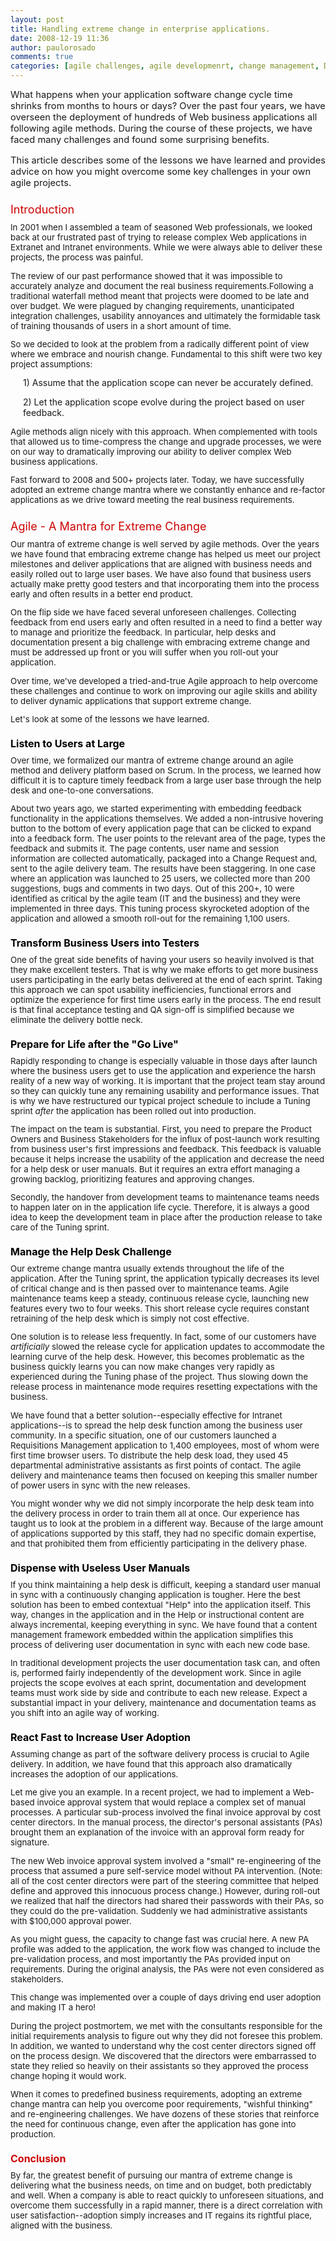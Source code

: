 ```yaml
---
layout: post
title: Handling extreme change in enterprise applications.
date: 2008-12-19 11:36
author: paulorosado
comments: true
categories: [agile challenges, agile developmenrt, change management, Dev Zone]
---
```

<p style="margin-top: 0pt; font-size: 11pt; margin-bottom: 1em;">What happens when your application software change cycle time shrinks from months to hours or days? Over the past four years, we have overseen the deployment of hundreds of Web business applications all following agile methods. During the course of these projects, we have faced many challenges and found some surprising benefits.</p>
<p style="margin-top: 0pt; font-size: 11pt; margin-bottom: 1em;">This article describes some of the lessons we have learned and provides advice on how you might overcome some key challenges in your own agile projects.<!--more--></p>
<p style="margin-top: 1.3em; font-size: 18px; margin-bottom: 0.563em; color: #cc0000;">Introduction</p>
<p style="margin-top: 0pt; font-size: 10pt; margin-bottom: 1em;">In 2001 when I assembled a team of seasoned Web professionals, we looked back at our frustrated past of trying to release complex Web applications in Extranet and Intranet environments. While we were always able to deliver these projects, the process was painful.</p>
<p style="margin-top: 0pt; font-size: 10pt; margin-bottom: 1em;">The review of our past performance showed that it was impossible to accurately analyze and document the real business requirements.Following a traditional waterfall method meant that projects were doomed to be late and over budget. We were plagued by changing requirements, unanticipated integration challenges, usability annoyances and ultimately the formidable task of training thousands of users in a short amount of time.</p>
<p style="margin-top: 0pt; font-size: 10pt; margin-bottom: 1em;">So we decided to look at the problem from a radically different point of view where we embrace and nourish change. Fundamental to this shift were two key project assumptions:</p>
<p style="margin-top: 0pt; margin-bottom: 1em; margin-left: 20px;">1) Assume that the application scope can never be accurately defined.</p>
<p style="margin-top: 0pt; margin-bottom: 1em; margin-left: 20px;">2) Let the application scope evolve during the project based on user feedback.</p>
<p style="margin-top: 0pt; font-size: 10pt; margin-bottom: 1em;">Agile methods align nicely with this approach. When complemented with tools that allowed us to time-compress the change and upgrade processes, we were on our way to dramatically improving our ability to deliver complex Web business applications.</p>
<p style="margin-top: 0pt; font-size: 10pt; margin-bottom: 1em;">Fast forward to 2008 and 500+ projects later. Today, we have successfully adopted an extreme change mantra where we constantly enhance and re-factor applications as we drive toward meeting the real business requirements.</p>
<p style="margin-top: 1.3em; font-size: 18px; margin-bottom: 0.563em; color: #cc0000;">Agile - A Mantra for Extreme Change</p>
<p style="margin-top: 0pt; font-size: 10pt; margin-bottom: 1em;">Our mantra of extreme change is well served by agile methods. Over the years we have found that embracing extreme change has helped us meet our project milestones and deliver applications that are aligned with business needs and easily rolled out to large user bases. We have also found that business users actually make pretty good testers and that incorporating them into the process early and often results in a better end product.</p>
<p style="margin-top: 0pt; font-size: 10pt; margin-bottom: 1em;">On the flip side we have faced several unforeseen challenges. Collecting feedback from end users early and often resulted in a need to find a better way to manage and prioritize the feedback. In particular, help desks and documentation present a big challenge with embracing extreme change and must be addressed up front or you will suffer when you roll-out your application.</p>
<p style="margin-top: 0pt; font-size: 10pt; margin-bottom: 1em;">Over time, we've developed a tried-and-true Agile approach to help overcome these challenges and continue to work on improving our agile skills and ability to deliver dynamic applications that support extreme change.</p>
<p style="margin-top: 0pt; font-size: 10pt; margin-bottom: 1em;">Let's look at some of the lessons we have learned.</p>
<p style="margin-top: 1.3em; font-size: 16px; margin-bottom: 0.563em; color: black; font-weight: bold;">Listen to Users at Large</p>
<p style="margin-top: 0pt; font-size: 10pt; margin-bottom: 1em;">Over time, we formalized our mantra of extreme change around an agile method and delivery platform based on Scrum. In the process, we learned how difficult it is to capture timely feedback from a large user base through the help desk and one-to-one conversations.</p>
<p style="margin-top: 0pt; font-size: 10pt; margin-bottom: 1em;">About two years ago, we started experimenting with embedding feedback functionality in the applications themselves. We added a non-intrusive hovering button to the bottom of every application page that can be clicked to expand into a feedback form. The user points to the relevant area of the page, types the feedback and submits it. The page contents, user name and session information are collected automatically, packaged into a Change Request and, sent to the agile delivery team. The results have been staggering. In one case where an application was launched to 25 users, we collected more than 200 suggestions, bugs and comments in two days. Out of this 200+, 10 were identified as critical by the agile team (IT and the business) and they were implemented in three days. This tuning process skyrocketed adoption of the application and allowed a smooth roll-out for the remaining 1,100 users.</p>
<p style="margin-top: 1.3em; font-size: 16px; margin-bottom: 0.563em; color: black; font-weight: bold;">Transform Business Users into Testers</p>
<p style="margin-top: 0pt; font-size: 10pt; margin-bottom: 1em;">One of the great side benefits of having your users so heavily involved is that they make excellent testers. That is why we make efforts to get more business users participating in the early betas delivered at the end of each sprint. Taking this approach we can spot usability inefficiencies, functional errors and optimize the experience for first time users early in the process. The end result is that final acceptance testing and QA sign-off is simplified because we eliminate the delivery bottle neck.</p>
<p style="margin-top: 1.3em; font-size: 16px; margin-bottom: 0.563em; color: black; font-weight: bold;">Prepare for Life after the "Go Live"</p>
<p style="margin-top: 0pt; font-size: 10pt; margin-bottom: 1em;">Rapidly responding to change is especially valuable in those days after launch where the business users get to use the application and experience the harsh reality of a new way of working. It is important that the project team stay around so they can quickly tune any remaining usability and performance issues. That is why we have restructured our typical project schedule to include a Tuning sprint <em>after</em> the application has been rolled out into production.</p>
<p style="margin-top: 0pt; font-size: 10pt; margin-bottom: 1em;">The impact on the team is substantial. First, you need to prepare the Product Owners and Business Stakeholders for the influx of post-launch work resulting from business user's first impressions and feedback. This feedback is valuable because it helps increase the usability of the application and decrease the need for a help desk or user manuals. But it requires an extra effort managing a growing backlog, prioritizing features and approving changes.</p>
<p style="margin-top: 0pt; font-size: 10pt; margin-bottom: 1em;">Secondly, the handover from development teams to maintenance teams needs to happen later on in the application life cycle. Therefore, it is always a good idea to keep the development team in place after the production release to take care of the Tuning sprint.</p>
<p style="margin-top: 1.3em; font-size: 16px; margin-bottom: 0.563em; color: black; font-weight: bold;">Manage the Help Desk Challenge</p>
<p style="margin-top: 0pt; font-size: 10pt; margin-bottom: 1em;">Our extreme change mantra usually extends throughout the life of the application. After the Tuning sprint, the application typically decreases its level of critical change and is then passed over to maintenance teams. Agile maintenance teams keep a steady, continuous release cycle, launching new features every two to four weeks. This short release cycle requires constant retraining of the help desk which is simply not cost effective.</p>
<p style="margin-top: 0pt; font-size: 10pt; margin-bottom: 1em;">One solution is to release less frequently. In fact, some of our customers have <em>artificially</em> slowed the release cycle for application updates to accommodate the learning curve of the help desk. However, this becomes problematic as the business quickly learns you can now make changes very rapidly as experienced during the Tuning phase of the project. Thus slowing down the release process in maintenance mode requires resetting expectations with the business.</p>
<p style="margin-top: 0pt; font-size: 10pt; margin-bottom: 1em;">We have found that a better solution--especially effective for Intranet applications--is to spread the help desk function among the business user community. In a specific situation, one of our customers launched a Requisitions Management application to 1,400 employees, most of whom were first time browser users. To distribute the help desk load, they used 45 departmental administrative assistants as first points of contact. The agile delivery and maintenance teams then focused on keeping this smaller number of power users in sync with the new releases.</p>
<p style="margin-top: 0pt; font-size: 10pt; margin-bottom: 1em;">You might wonder why we did not simply incorporate the help desk team into the delivery process in order to train them all at once. Our experience has taught us to look at the problem in a different way. Because of the large amount of applications supported by this staff, they had no specific domain expertise, and that prohibited them from efficiently participating in the delivery phase.</p>
<p style="margin-top: 1.3em; font-size: 16px; margin-bottom: 0.563em; color: black; font-weight: bold;">Dispense with Useless User Manuals</p>
<p style="margin-top: 0pt; font-size: 10pt; margin-bottom: 1em;">If you think maintaining a help desk is difficult, keeping a standard user manual in sync with a continuously changing application is tougher. Here the best solution has been to embed contextual "Help" into the application itself. This way, changes in the application and in the Help or instructional content are always incremental, keeping everything in sync. We have found that a content management framework embedded within the application simplifies this process of delivering user documentation in sync with each new code base.</p>
<p style="margin-top: 0pt; font-size: 10pt; margin-bottom: 1em;">In traditional development projects the user documentation task can, and often is, performed fairly independently of the development work. Since in agile projects the scope evolves at each sprint, documentation and development teams must work side by side and contribute to each new release. Expect a substantial impact in your delivery, maintenance and documentation teams as you shift into an agile way of working.</p>
<p style="margin-top: 1.3em; font-size: 16px; margin-bottom: 0.563em; color: black; font-weight: bold;">React Fast to Increase User Adoption</p>
<p style="margin-top: 0pt; font-size: 10pt; margin-bottom: 1em;">Assuming change as part of the software delivery process is crucial to Agile delivery. In addition, we have found that this approach also dramatically increases the adoption of our applications.</p>
<p style="margin-top: 0pt; font-size: 10pt; margin-bottom: 1em;">Let me give you an example. In a recent project, we had to implement a Web-based invoice approval system that would replace a complex set of manual processes. A particular sub-process involved the final invoice approval by cost center directors. In the manual process, the director's personal assistants (PAs) brought them an explanation of the invoice with an approval form ready for signature.</p>
<p style="margin-top: 0pt; font-size: 10pt; margin-bottom: 1em;">The new Web invoice approval system involved a "small" re-engineering of the process that assumed a pure self-service model without PA intervention. (Note: all of the cost center directors were part of the steering committee that helped define and approved this innocuous process change.) However, during roll-out we realized that half the directors had shared their passwords with their PAs, so they could do the pre-validation. Suddenly we had administrative assistants with $100,000 approval power.</p>
<p style="margin-top: 0pt; font-size: 10pt; margin-bottom: 1em;">As you might guess, the capacity to change fast was crucial here. A new PA profile was added to the application, the work flow was changed to include the pre-validation process, and most importantly the PAs provided input on requirements. During the original analysis, the PAs were not even considered as stakeholders.</p>
<p style="margin-top: 0pt; font-size: 10pt; margin-bottom: 1em;">This change was implemented over a couple of days driving end user adoption and making IT a hero!</p>
<p style="margin-top: 0pt; font-size: 10pt; margin-bottom: 1em;">During the project postmortem, we met with the consultants responsible for the initial requirements analysis to figure out why they did not foresee this problem. In addition, we wanted to understand why the cost center directors signed off on the process design. We discovered that the directors were embarrassed to state they relied so heavily on their assistants so they approved the process change hoping it would work.</p>
<p style="margin-top: 0pt; font-size: 10pt; margin-bottom: 1em;">When it comes to predefined business requirements, adopting an extreme change mantra can help you overcome poor requirements, "wishful thinking" and re-engineering challenges. We have dozens of these stories that reinforce the need for continuous change, even after the application has gone into production.</p>
<p style="font-weight: bold; font-size: 16px; color: #cc0000; margin-top: 1.3em; margin-bottom: 0.563em;">Conclusion</p>
<p style="margin-top: 0pt; font-size: 10pt; margin-bottom: 1em;">By far, the greatest benefit of pursuing our mantra of extreme change is delivering what the business needs, on time and on budget, both predictably and well. When a company is able to react quickly to unforeseen situations, and overcome them successfully in a rapid manner, there is a direct correlation with user satisfaction--adoption simply increases and IT regains its rightful place, aligned with the business.</p>
